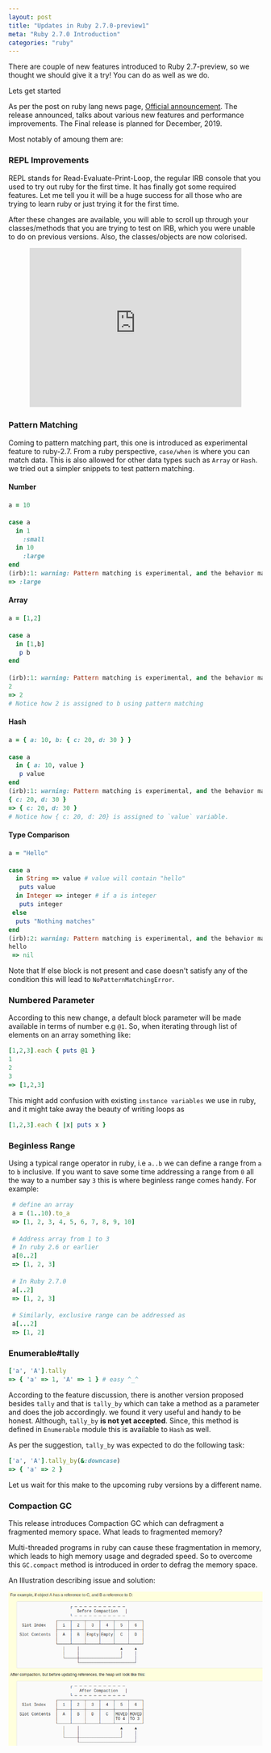 ```yaml
---
layout: post
title: "Updates in Ruby 2.7.0-preview1"
meta: "Ruby 2.7.0 Introduction"
categories: "ruby"
---
```


There are couple of new features introduced to Ruby 2.7-preview, so we thought we should give it a try! You can do as well as we do.

Lets get started

As per the post on ruby lang news page, [Official announcement](https://www.ruby-lang.org/en/news/2019/05/30/ruby-2-7-0-preview1-released/). The release announced, talks about various new features and performance improvements. The Final release is planned for December, 2019.

Most notably of amoung them are:

### REPL Improvements
REPL stands for Read-Evaluate-Print-Loop, the regular IRB console that you used to try out ruby for the first time. It has finally got some required features. Let me tell you it will be a huge success for all those who are trying to learn ruby or just trying it for the first time.

After these changes are available, you will able to scroll up through your classes/methods that you are trying to test on IRB, which you were unable to do on previous versions. Also, the classes/objects are now colorised.

<div style="display: table;margin: 0 auto;">
  <iframe width="420" height="315" src="https://cache.ruby-lang.org/pub/media/irb_improved_with_key_take2.mp4" frameborder="0" allowfullscreen></iframe>
</div>

### Pattern Matching
Coming to pattern matching part, this one is introduced as experimental feature to ruby-2.7. From a ruby perspective, `case/when` is where you can match data. This is also allowed for other data types such as `Array` or `Hash`. we tried out a simpler snippets to test pattern matching.

#### Number

```ruby
a = 10

case a
  in 1
    :small
  in 10
    :large
end
(irb):1: warning: Pattern matching is experimental, and the behavior may change in future versions of Ruby!
=> :large
```

#### Array

```ruby
a = [1,2]

case a
  in [1,b]
   p b
end

(irb):1: warning: Pattern matching is experimental, and the behavior may change in future versions of Ruby!
2
=> 2
# Notice how 2 is assigned to b using pattern matching
```
#### Hash
```ruby
a = { a: 10, b: { c: 20, d: 30 } }

case a
  in { a: 10, value }
   p value
end
(irb):1: warning: Pattern matching is experimental, and the behavior may change in future versions of Ruby!
{ c: 20, d: 30 }
=> { c: 20, d: 30 }
# Notice how { c: 20, d: 20} is assigned to `value` variable.
```

#### Type Comparison
```ruby
a = "Hello"

case a
  in String => value # value will contain "hello"
   puts value
  in Integer => integer # if a is integer
   puts integer
 else
  puts "Nothing matches"
end
(irb):2: warning: Pattern matching is experimental, and the behavior may change in future versions of Ruby!
hello
 => nil
```

Note that If else block is not present and case doesn't satisfy any of the condition this will lead to `NoPatternMatchingError`.

### Numbered Parameter
According to this new change, a default block parameter will be made available in terms of number e.g `@1`. So, when iterating through list of elements on an array something like:

```ruby
[1,2,3].each { puts @1 }
1
2
3
=> [1,2,3]
```
This might add confusion with existing `instance variables` we use in ruby, and it might take away the beauty of writing loops as
```ruby
[1,2,3].each { |x| puts x }
```
### Beginless Range
Using a typical range operator in ruby, i.e `a..b` we can define a range from `a` to `b` inclusive. If you want to save some time addressing a range from `0` all the way to a number say `3` this is where beginless range comes handy. For example:
```ruby
 # define an array
 a = (1..10).to_a
 => [1, 2, 3, 4, 5, 6, 7, 8, 9, 10]

 # Address array from 1 to 3
 # In ruby 2.6 or earlier
 a[0..2]
 => [1, 2, 3]

 # In Ruby 2.7.0
 a[..2]
 => [1, 2, 3]

 # Similarly, exclusive range can be addressed as
 a[...2]
 => [1, 2]
```

### Enumerable#tally
```ruby
['a', 'A'].tally
=> { 'a' => 1, 'A' => 1 } # easy ^_^

```
According to the feature discussion, there is another version proposed besides `tally` and that is `tally_by` which can take a method as a parameter and does the job accordingly. we found it very useful and handy to be honest. Although, `tally_by` **is not yet accepted**. Since, this method is defined in `Enumerable` module this is available to `Hash` as well.

As per the suggestion, `tally_by` was expected to do the following task:

```ruby
['a', 'A'].tally_by(&:downcase)
=> { 'a' => 2 }
```
Let us wait for this make to the upcoming ruby versions by a different name.

### Compaction GC

This release introduces Compaction GC which can defragment a fragmented memory space.
What leads to fragmented memory?

Multi-threaded programs in ruby can cause these fragmentation in memory, which leads to high memory usage and degraded speed. So to overcome this `GC.compact` method is introduced in order to defrag the memory space.

An Illustration describing issue and solution:

![Compaction GC in Ruby 2.7.0][ruby_compaction]

[ruby_compaction]: /assets/images/updates-in-ruby-2-7-0-preview1/ruby-2-7-0-gc-compaction.png
